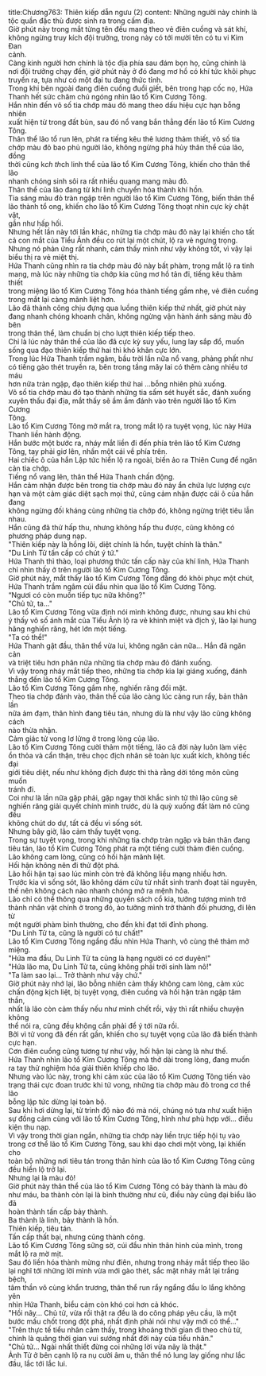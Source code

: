 title:Chương763: Thiên kiếp dẫn ngưu (2)
content:
Những người này chính là tộc quần đặc thù được sinh ra trong cấm địa.<br>Giờ phút này trong mắt từng tên đều mang theo vẻ điên cuồng và sát khí,<br>không ngừng truy kích đội trưởng, trong này có tới mười tên có tu vi Kim Đan<br>cảnh.<br>Càng kinh người hơn chính là tộc địa phía sau đám bọn họ, cũng chính là<br>nơi đội trưởng chạy đến, giờ phút này ở đó đang mơ hồ có khí tức khôi phục<br>truyền ra, tựa như có một đại tu đang thức tỉnh.<br>Trong khi bên ngoài đang điên cuồng đuổi giết, bên trong hạp cốc nọ, Hứa<br>Thanh hết sức chăm chú ngóng nhìn lão tổ Kim Cương Tông.<br>Hắn nhìn đến vô số tia chớp màu đỏ mang theo dấu hiệu cực hạn bỗng nhiên<br>xuất hiện từ trong đất bùn, sau đó nổ vang bắn thẳng đến lão tổ Kim Cương<br>Tông.<br>Thân thể lão tổ run lên, phát ra tiếng kêu thê lương thảm thiết, vô số tia<br>chớp màu đỏ bao phủ người lão, không ngừng phá hủy thân thể của lão, đồng<br>thời cũng k*ch th*ch linh thể của lão tổ Kim Cương Tông, khiến cho thân thể lão<br>nhanh chóng sinh sôi ra rất nhiều quang mang màu đỏ.<br>Thân thể của lão đang từ khí linh chuyển hóa thành khí hồn.<br>Tia sáng màu đỏ tràn ngập trên người lão tổ Kim Cương Tông, biến thân thể<br>lão thành tổ ong, khiến cho lão tổ Kim Cương Tông thoạt nhìn cực kỳ chật vật,<br>gần như hấp hối.<br>Nhưng hết lần này tới lần khác, những tia chớp màu đỏ này lại khiến cho tất<br>cả con mắt của Tiểu Ảnh đều co rút lại một chút, lộ ra vẻ ngưng trọng.<br>Nhưng nó phản ứng rất nhanh, cảm thấy mình như vậy không tốt, vì vậy lại<br>biểu thị ra vẻ miệt thị.<br>Hứa Thanh cũng nhìn ra tia chớp màu đỏ này bất phàm, trong mắt lộ ra tinh<br>mang, mà lúc này những tia chớp kia cũng mơ hồ tản đi, tiếng kêu thảm thiết<br>trong miệng lão tổ Kim Cương Tông hóa thành tiếng gầm nhẹ, vẻ điên cuồng<br>trong mắt lại càng mãnh liệt hơn.<br>Lão đã thành công chịu đựng qua luồng thiên kiếp thứ nhất, giờ phút này<br>đang nhanh chóng khoanh chân, không ngừng vận hành ánh sáng màu đỏ bên<br>trong thân thể, làm chuẩn bị cho lượt thiên kiếp tiếp theo.<br>Chỉ là lúc này thân thể của lão đã cực kỳ suy yếu, lung lay sắp đổ, muốn<br>sống qua đạo thiên kiếp thứ hai thì khó khăn cực lớn.<br>Trong lúc Hứa Thanh trầm ngâm, bầu trời lần nữa nổ vang, phảng phất như<br>có tiếng gào thét truyền ra, bên trong tầng mây lai có thêm càng nhiều tơ máu<br>hơn nữa tràn ngập, đạo thiên kiếp thứ hai …bỗng nhiên phủ xuống.<br>Vô số tia chớp màu đỏ tạo thành những tia sấm sét huyết sắc, đánh xuống<br>xuyên thấu đại địa, mắt thấy sẽ ầm ầm đánh vào trên người lão tổ Kim Cương<br>Tông.<br>Lão tổ Kim Cương Tông mở mắt ra, trong mắt lộ ra tuyệt vọng, lúc này Hứa<br>Thanh liền hành động.<br>Hắn bước một bước ra, nháy mắt liền đi đến phía trên lão tổ Kim Cương<br>Tông, tay phải giơ lên, nhấn một cái về phía trên.<br>Hai chiếc ô của hắn Lập tức hiển lộ ra ngoài, biến ảo ra Thiên Cung để ngăn<br>cản tia chớp.<br>Tiếng nổ vang lên, thân thể Hứa Thanh chấn động.<br>Hắn cảm nhận được bên trong tia chớp màu đỏ này ẩn chứa lực lượng cực<br>hạn và một cảm giác diệt sạch mọi thứ, cũng cảm nhận được cái ô của hắn đang<br>không ngừng đối kháng cùng những tia chớp đó, không ngừng triệt tiêu lẫn<br>nhau.<br>Hắn cũng đã thử hấp thu, nhưng không hấp thu được, cũng không có<br>phương pháp dung nạp.<br>"Thiên kiếp này là hồng lôi, diệt chính là hồn, tuyệt chính là thân."<br>"Du Linh Tử tấn cấp có chút ý tứ."<br>Hứa Thanh thì thào, loại phương thức tấn cấp này của khí linh, Hứa Thanh<br>chỉ nhìn thấy ở trên người lão tổ Kim Cương Tông.<br>Giờ phút này, mắt thấy lão tổ Kim Cương Tông đằng đó khôi phục một chút,<br>Hứa Thanh trầm ngâm cúi đầu nhìn qua lão tổ Kim Cương Tông.<br>“Ngươi có còn muốn tiếp tục nữa không?"<br>"Chủ tử, ta..."<br>Lão tổ Kim Cương Tông vừa định nói mình không được, nhưng sau khi chú<br>ý thấy vô số ánh mắt của Tiểu Ảnh lộ ra vẻ khinh miệt và địch ý, lão lại hung<br>hăng nghiến răng, hét lớn một tiếng.<br>"Ta có thể!"<br>Hứa Thanh gật đầu, thân thể vừa lui, không ngăn cản nữa... Hắn đã ngăn cản<br>và triệt tiêu hơn phân nửa những tia chớp màu đỏ đánh xuống.<br>Vì vậy trong nháy mắt tiếp theo, những tia chớp kia lại giáng xuống, đánh<br>thẳng đến lão tổ Kim Cương Tông.<br>Lão tổ Kim Cương Tông gầm nhẹ, nghiến răng đối mặt.<br>Theo tia chớp đánh vào, thân thể của lão càng lúc càng run rẩy, bản thân lần<br>nữa ảm đạm, thân hình đang tiêu tán, nhưng dù là như vậy lão cũng không cách<br>nào thừa nhận.<br>Cảm giác tử vong lơ lửng ở trong lòng của lão.<br>Lão tổ Kim Cương Tông cười thảm một tiếng, lão cả đời này luôn làm việc<br>ổn thỏa và cẩn thận, trêu chọc địch nhân sẽ toàn lực xuất kích, không tiếc đại<br>giới tiêu diệt, nếu như không địch được thì thà rằng dời tông môn cũng muốn<br>tránh đi.<br>Coi như là lần nữa gặp phải, gặp ngay thời khắc sinh tử thì lão cũng sẽ<br>nghiến răng giải quyết chính mình trước, dù là quỳ xuống đất làm nô cũng đều<br>không chút do dự, tất cả đều vì sống sót.<br>Nhưng bây giờ, lão cảm thấy tuyệt vọng.<br>Trong sự tuyệt vọng, trong khi những tia chớp tràn ngập và bản thân đang<br>tiêu tán, lão tổ Kim Cương Tông phát ra một tiếng cười thảm điên cuồng.<br>Lão không cam lòng, cũng có hối hận mãnh liệt.<br>Hối hận không nên đi thử đột phá.<br>Lão hối hận tại sao lúc mình còn trẻ đã không liều mạng nhiều hơn.<br>Trước kia vì sống sót, lão không dám cửu tử nhất sinh tranh đoạt tài nguyên,<br>thế nên không cách nào nhanh chóng mở ra mệnh hỏa.<br>Lão chỉ có thể thông qua những quyển sách cổ kia, tưởng tượng mình trở<br>thành nhân vật chính ở trong đó, ảo tưởng mình trở thành đối phương, đi lên từ<br>một người phàm bình thường, cho đến khi đạt tới đỉnh phong.<br>"Du Linh Tử ta, cũng là người có tư chất!"<br>Lão tổ Kim Cương Tông ngẩng đầu nhìn Hứa Thanh, vô cùng thê thảm mở<br>miệng.<br>"Hứa ma đầu, Du Linh Tử ta cũng là hạng người có cơ duyên!"<br>"Hứa lão ma, Du Linh Tử ta, cũng không phải trời sinh làm nô!"<br>"Ta làm sao lại... Trở thành như vậy chứ."<br>Giờ phút này nhớ lại, lão bỗng nhiên cảm thấy không cam lòng, cảm xúc<br>chấn động kịch liệt, bị tuyệt vọng, điên cuồng và hối hận tràn ngập tâm thần,<br>nhất là lão còn cảm thấy nếu như mình chết rồi, vậy thì rất nhiều chuyện không<br>thể nói ra, cũng đều không cần phải để ý tới nữa rồi.<br>Bởi vì tử vong đã đến rất gần, khiến cho sự tuyệt vọng của lão đã biến thành<br>cực hạn.<br>Cơn điên cuồng cũng tương tự như vậy, hối hận lại càng là như thế.<br>Hứa Thanh nhìn lão tổ Kim Cương Tông mà thở dài trong lòng, đang muốn<br>ra tay thử nghiệm hóa giải thiên khiếp cho lão.<br>Nhưng vào lúc này, trong khi cảm xúc của lão tổ Kim Cương Tông tiến vào<br>trạng thái cực đoan trước khi tử vong, những tia chớp màu đỏ trong cơ thể lão<br>bỗng lập tức dừng lại toàn bộ.<br>Sau khi hơi dừng lại, từ trình độ nào đó mà nói, chúng nó tựa như xuất hiện<br>sự đồng cảm cùng với lão tổ Kim Cương Tông, hình như phù hợp với... điều<br>kiện thu nạp.<br>Vì vậy trong thời gian ngắn, những tia chớp này liền trực tiếp hội tụ vào<br>trong cơ thể lão tổ Kim Cương Tông, sau khi dạo chơi một vòng, lại khiến cho<br>toàn bộ những nơi tiêu tán trong thân hình của lão tổ Kim Cương Tông cũng<br>đều hiển lộ trở lại.<br>Nhưng lại là màu đỏ!<br>Giờ phút này thân thể của lão tổ Kim Cương Tông có bảy thành là màu đỏ<br>như máu, ba thành còn lại là bình thường như cũ, điều này cũng đại biểu lão đã<br>hoàn thành tấn cấp bảy thành.<br>Ba thành là linh, bảy thành là hồn.<br>Thiên kiếp, tiêu tán.<br>Tấn cấp thất bại, nhưng cũng thành công.<br>Lão tổ Kim Cương Tông sững sờ, cúi đầu nhìn thân hình của mình, trong<br>mắt lộ ra mờ mịt.<br>Sau đó liền hóa thành mừng như điên, nhưng trong nháy mắt tiếp theo lão<br>lại nghĩ tới những lời mình vừa mới gào thét, sắc mặt nháy mắt lại trắng bệch,<br>tâm thần vô cùng khẩn trương, thân thể run rẩy ngẩng đầu lo lắng không yên<br>nhìn Hứa Thanh, biểu cảm còn khó coi hơn cả khóc.<br>"Hồi nãy... Chủ tử, vừa rồi thật ra đều là do công pháp yêu cầu, là một<br>bước mấu chốt trong đột phá, nhất định phải nói như vậy mới có thể..."<br>"Trên thực tế tiểu nhân cảm thấy, trong khoảng thời gian đi theo chủ tử,<br>chính là quãng thời gian vui sướng nhất đời này của tiểu nhân."<br>"Chủ tử... Ngài nhất thiết đừng coi những lời vừa nãy là thật."<br>Ảnh Tử ở bên cạnh lộ ra nụ cười âm u, thân thể nó lung lay giống như lắc<br>đầu, lắc tới lắc lui.